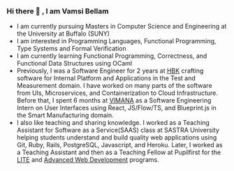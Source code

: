 ### Hi there 👋 , I am Vamsi Bellam

- I am currently pursuing Masters in Computer Science and Engineering at the University at Buffalo (SUNY)
- I am interested in Programming Languages, Functional Programming, Type Systems and Formal Verification
- I am currently learning Functional Programming, Correctness, and Functional Data Structures using OCaml
- Previously, I was a Software Engineer for 2 years at [HBK](https://www.hbkworld.com/en) crafting software for Internal Platform and Applications in the Test and Measurement domain. I have worked on many parts of the software from UIs, Microservices, and Containerization to Cloud Infrastructure. Before that, I spent 6 months at [VIMANA](https://govimana.com/) as a Software Engineering Intern on User Interfaces using React, JS/Flow/TS, and Blueprint.js in the Smart Manufacturing domain.
- I also like teaching and sharing knowledge. I worked as a Teaching Assistant for Software as a Service(SAAS) class at SASTRA University helping students understand and build quality web applications using Git, Ruby, Rails, PostgreSQL, Javascript, and Heroku. Later, I worked as a Teaching Assistant and then as a Teaching Fellow at Pupilfirst for the [LITE](https://lite.pupilfirst.org/) and [Advanced Web Development](https://wd.pupilfirst.org/) programs.

